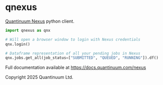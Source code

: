 # qnexus

[Quantinuum Nexus](https://nexus.quantinuum.com) python client.


```python
import qnexus as qnx

# Will open a browser window to login with Nexus credentials
qnx.login()

# Dataframe representation of all your pending jobs in Nexus
qnx.jobs.get_all(job_status=["SUBMITTED", "QUEUED", "RUNNING"]).df()
```

Full documentation available at https://docs.quantinuum.com/nexus

Copyright 2025 Quantinuum Ltd.
